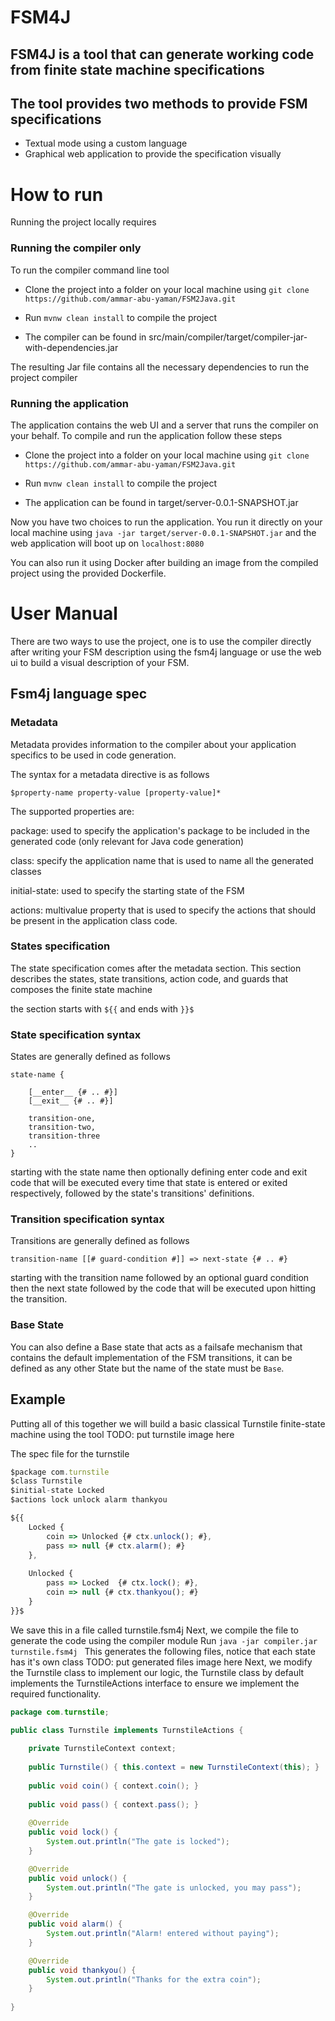# FSM4J

## FSM4J is a tool that can generate working code from finite state machine specifications
## The tool provides two methods to provide FSM specifications

* Textual mode using a custom language
* Graphical web application to provide the specification visually

# How to run

Running the project locally requires 



### Running the compiler only

To run the compiler command line tool

* Clone the project into a folder on your local machine using ```git clone https://github.com/ammar-abu-yaman/FSM2Java.git```

* Run ``` mvnw clean install ``` to compile the project 

* The compiler can be found in src/main/compiler/target/compiler-jar-with-dependencies.jar 

The resulting Jar file contains all the necessary dependencies to run the project compiler 

### Running the application

The application contains the web UI and a server that runs the compiler on your behalf.
To compile and run the application follow these steps

* Clone the project into a folder on your local machine using ```git clone https://github.com/ammar-abu-yaman/FSM2Java.git```

* Run ``` mvnw clean install ``` to compile the project 

* The application can be found in target/server-0.0.1-SNAPSHOT.jar

Now you have two choices to run the application. You run it directly on your local machine using ``` java -jar target/server-0.0.1-SNAPSHOT.jar ``` and the web application will boot up on ```localhost:8080 ```

You can also run it using Docker after building an image from the compiled project using the provided Dockerfile.

# User Manual

There are two ways to use the project, one is to use the compiler directly after writing your FSM description using the fsm4j language or use the web ui to build a visual description of your FSM.

## Fsm4j language spec

### Metadata

Metadata provides information to the compiler about your application specifics to be used in code generation.

The syntax for a metadata directive is as follows

``` $property-name property-value [property-value]* ```

The supported properties are:

package: used to specify the application's package to be included in the generated code (only relevant for Java code generation)

class: specify the application  name that is used to name all the generated classes

initial-state: used to specify the starting state of the FSM

actions: multivalue property that is used to specify the actions that should be present in the application class code.

### States specification

The state specification comes after the metadata section. This section describes the states, state transitions, action code, and guards that composes the finite state machine


the section starts with ```${{``` and ends with ```}}$```


### State specification syntax

States are generally defined as follows

```
state-name { 

    [__enter__ {# .. #}]
    [__exit__ {# .. #}]

    transition-one,
    transition-two,
    transition-three
    ..
}
```

starting with the state name then optionally defining enter code and exit code that will be executed every time that state is entered or exited respectively, followed by the state's transitions' definitions.


### Transition specification syntax

Transitions are generally defined as follows

```
transition-name [[# guard-condition #]] => next-state {# .. #}
```

starting with the transition name followed by an optional guard condition then the next state followed by the code that will be executed upon hitting  the transition.

### Base State

You can also define a Base state that acts as a failsafe mechanism that contains the default implementation of the FSM transitions, it can be defined as any other State but the name of the state must be ```Base```.

## Example 
Putting all of this together we will build a basic classical Turnstile finite-state machine using the tool 
TODO: put turnstile image here

The spec file for the turnstile
```javascript
$package com.turnstile
$class Turnstile
$initial-state Locked
$actions lock unlock alarm thankyou

${{
    Locked {
        coin => Unlocked {# ctx.unlock(); #},
        pass => null {# ctx.alarm(); #}
    },
    
    Unlocked {
        pass => Locked  {# ctx.lock(); #},
        coin => null {# ctx.thankyou(); #}
    }
}}$
```
We save this in a file called turnstile.fsm4j
Next, we compile the file to generate the code using the compiler module
Run ```java -jar compiler.jar turnstile.fsm4j ```
This generates the following files, notice that each state has it's own class
TODO: put generated files image here
Next, we modify the Turnstile class to implement our logic, the Turnstile class by default implements the TurnstileActions interface to ensure we implement the required functionality.
```java
package com.turnstile;

public class Turnstile implements TurnstileActions {
	
	private TurnstileContext context;
	
	public Turnstile() { this.context = new TurnstileContext(this); }
	
	public void coin() { context.coin(); }
	
	public void pass() { context.pass(); }
	
	@Override
	public void lock() {
		System.out.println("The gate is locked");
	}

	@Override
	public void unlock() {
		System.out.println("The gate is unlocked, you may pass");
	}

	@Override
	public void alarm() {
		System.out.println("Alarm! entered without paying");
	}

	@Override
	public void thankyou() {
		System.out.println("Thanks for the extra coin");
	}
	
}
```

